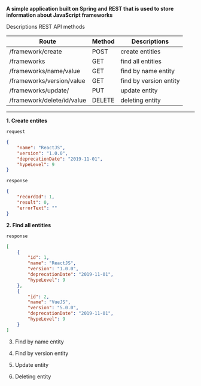 **A simple application built on Spring and REST that is used to store information about JavaScript frameworks**

Descriptions REST API methods

Route | Method | Descriptions 
----- | ------ | -----------
 /framework/create | POST | create entities
 /frameworks | GET | find all entities
 /frameworks/name/value | GET | find by name entity
 /frameworks/version/value | GET | find by version entity
 /frameworks/update/ | PUT | update entity
 /framework/delete/id/value | DELETE | deleting entity

***

**1. Create entites**

```request``` 
```json 
{
	"name": "ReactJS",
  	"version": "1.0.0",
  	"deprecationDate": "2019-11-01",
  	"hypeLevel": 9
}
```

```response``` 
```json
{
    "recordId": 1,
    "result": 0,
    "errorText": ""
}
```

**2. Find all entities**

```response``` 
```json
[
    {
        "id": 1,
        "name": "ReactJS",
        "version": "1.0.0",
        "deprecationDate": "2019-11-01",
        "hypeLevel": 9
    },
    {
        "id": 2,
        "name": "VueJS",
        "version": "5.0.0",
        "deprecationDate": "2019-11-01",
        "hypeLevel": 9
    }
]
```

3. Find by name entity

4. Find by version entity

5. Update entity

6. Deleting entity

